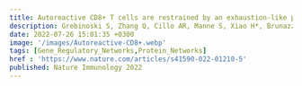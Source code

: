 ```yaml
---
title: Autoreactive CD8+ T cells are restrained by an exhaustion-like program that is maintained by LAG3
description: Grebinoski S, Zhang Q, Cillo AR, Manne S, Xiao H*, Brunazzi EA, Tabib T*, Cardello C, Lian CG, Murphy GF, Lafyatis R, Wherry EJ, Das J*, Workman CJ, Vignali DAA
date: 2022-07-26 15:01:35 +0300
image: '/images/Autoreactive-CD8+.webp'
tags: [Gene_Regulatory_Networks,Protein_Networks]
href : 'https://www.nature.com/articles/s41590-022-01210-5'
published: Nature Immunology 2022
---
```

